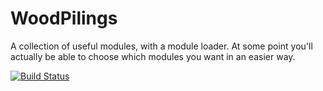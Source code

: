 WoodPilings
================
A collection of useful modules, with a module loader. At some point you'll actually be able to choose which modules you want in an easier way.

[![Build Status](https://travis-ci.org/TechShroom/WoodPilings.svg?branch=master)](https://travis-ci.org/TechShroom/WoodPilings)
